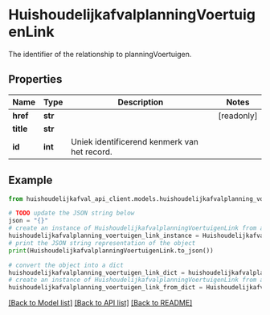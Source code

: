 # HuishoudelijkafvalplanningVoertuigenLink

The identifier of the relationship to planningVoertuigen.

## Properties

Name | Type | Description | Notes
------------ | ------------- | ------------- | -------------
**href** | **str** |  | [readonly] 
**title** | **str** |  | 
**id** | **int** | Uniek identificerend kenmerk van het record. | 

## Example

```python
from huishoudelijkafval_api_client.models.huishoudelijkafvalplanning_voertuigen_link import HuishoudelijkafvalplanningVoertuigenLink

# TODO update the JSON string below
json = "{}"
# create an instance of HuishoudelijkafvalplanningVoertuigenLink from a JSON string
huishoudelijkafvalplanning_voertuigen_link_instance = HuishoudelijkafvalplanningVoertuigenLink.from_json(json)
# print the JSON string representation of the object
print(HuishoudelijkafvalplanningVoertuigenLink.to_json())

# convert the object into a dict
huishoudelijkafvalplanning_voertuigen_link_dict = huishoudelijkafvalplanning_voertuigen_link_instance.to_dict()
# create an instance of HuishoudelijkafvalplanningVoertuigenLink from a dict
huishoudelijkafvalplanning_voertuigen_link_from_dict = HuishoudelijkafvalplanningVoertuigenLink.from_dict(huishoudelijkafvalplanning_voertuigen_link_dict)
```
[[Back to Model list]](../README.md#documentation-for-models) [[Back to API list]](../README.md#documentation-for-api-endpoints) [[Back to README]](../README.md)


